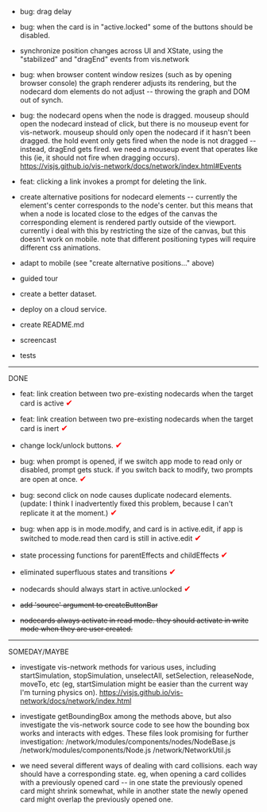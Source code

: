 - bug: drag delay

- bug: when the card is in "active.locked" some of the buttons should be disabled.

- synchronize position changes across UI and XState, using the "stabilized" and "dragEnd" events from vis.network

- bug: when browser content window resizes (such as by opening browser console) the graph renderer adjusts its rendering,
  but the nodecard dom elements do not adjust -- throwing the graph and DOM out of synch.

- bug: the nodecard opens when the node is dragged. mouseup should open the nodecard instead of click, but there is no mouseup event for vis-network. mouseup should only open the nodecard if it hasn't been dragged. the hold event only gets fired when the node is not dragged -- instead,
  dragEnd gets fired. we need a mouseup event that operates like this (ie, it should not fire when dragging occurs).
  https://visjs.github.io/vis-network/docs/network/index.html#Events

- feat: clicking a link invokes a prompt for deleting the link.

- create alternative positions for nodecard elements -- currently the element's center corresponds to the node's center. but this
  means that when a node is located close to the edges of the canvas the corresponding element is rendered partly outside of the viewport. currently
  i deal with this by restricting the size of the canvas, but this doesn't work on mobile. note that different positioning types will require different css animations.

- adapt to mobile (see "create alternative positions..." above)

- guided tour

- create a better dataset.

- deploy on a cloud service.

- create README.md

- screencast

- tests

---

DONE

- feat: link creation between two pre-existing nodecards when the target card is active <span style="font-size: 1.2em; color:red">✔</span>

- feat: link creation between two pre-existing nodecards when the target card is inert <span style="font-size: 1.2em; color:red">✔</span>

- change lock/unlock buttons. <span style="font-size: 1.2em; color:red">✔</span>

- bug: when prompt is opened, if we switch app mode to read only or disabled, prompt gets stuck. if you switch back to modify, two prompts are open at once. <span style="font-size: 1.2em; color:red">✔</span>

- bug: second click on node causes duplicate nodecard elements. (update: I think I inadvertently fixed this problem, because I can't replicate it at the moment.) <span style="font-size: 1.2em; color:red">✔</span>

- bug: when app is in mode.modify, and card is in active.edit, if app is switched to mode.read then card is still in active.edit <span style="font-size: 1.2em; color:red">✔</span>

- state processing functions for parentEffects and childEffects <span style="font-size: 1.2em; color:red">✔</span>

- eliminated superfluous states and transitions <span style="font-size: 1.2em; color:red">✔</span>

- nodecards should always start in active.unlocked <span style="font-size: 1.2em; color:red">✔</span>

- <s>add 'source' argument to createButtonBar</s>

- <s>nodecards always activate in read mode. they should activate in write mode when they are user created.</s>

---

SOMEDAY/MAYBE

- investigate vis-network methods for various uses, including startSimulation, stopSimulation, unselectAll, setSelection, releaseNode, moveTo, etc
  (eg, startSimulation might be easier than the current way I'm turning physics on). https://visjs.github.io/vis-network/docs/network/index.html

- investigate getBoundingBox among the methods above, but also investigate the vis-network source code to see how the bounding box works and interacts
  with edges. These files look promising for further investigation:
  /network/modules/components/nodes/NodeBase.js
  /network/modules/components/Node.js
  /network/NetworkUtil.js

- we need several different ways of dealing with card collisions. each way should have a corresponding state. eg, when opening a card collides with a
  previously opened card -- in one state the previously opened card might shrink somewhat, while in another state the newly opened card might overlap
  the previously opened one.
